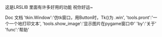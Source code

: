 这是LRSLIB
里面有许多好用的功能
祝你好运~

Doc   文档
'tkin.Window':'仿tk窗口，用Button时，Tk()为 .win',
'tools.pront':'一个一个地打印文本',
'tools.show_image':'显示图片在pygame窗口中'
'by':'关于'
'func':'帮助'
